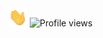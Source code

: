 <img src="https://github.com/euclides981/euclides981/blob/main/hi.gif" width="30px">
<img src="https://komarev.com/ghpvc/?username=euclides981&color=yellow" alt="Profile views"/>

<!--
**euclides981/euclides981** is a ✨ _special_ ✨ repository because its `README.md` (this file) appears on your GitHub profile.

Here are some ideas to get you started:

- 🔭 I’m currently working on ...
- 🌱 I’m currently learning ...
- 👯 I’m looking to collaborate on ...
- 🤔 I’m looking for help with ...
- 💬 Ask me about ...
- 📫 How to reach me: ...
- 😄 Pronouns: ...
- ⚡ Fun fact: ...
-->
